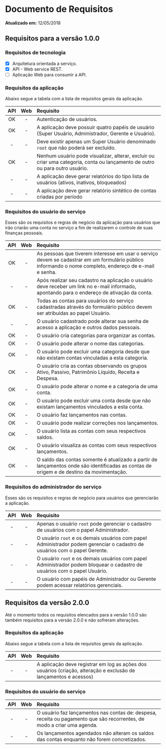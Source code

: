 Documento de Requisitos
=======================

**Atualizado em:** 12/05/2018

Requisitos para a versão 1.0.0
------------------------------

### Requisitos de tecnologia

- [X] Arquitetura orientada a serviço.
- [X] API - Web service REST.
- [ ] Aplicação Web para consumir a API.

### Requisitos da aplicação

Abaixo segue a tabela com a lista de requisitos gerais da aplicação.

| API | Web | Requisito |
|:---:|:---:|:--------- |
| OK  |  -  | Autenticação de usuários. |
| OK  |  -  | A aplicação deve possuir quatro papéis de usuário (Super Usuário, Administrador, Gerente e Usuário). |
|  -  |  -  | Deve existir apenas um Super Usuário denominado `root` que não poderá ser excluído. |
| OK  |  -  | Nenhum usuário pode visualizar, alterar, excluir ou criar uma categoria, conta ou lançamento de outro ou para outro usuário. |
|  -  |  -  | A aplicação deve gerar relatórios do tipo lista de usuários (ativos, inativos, bloqueados) |
|  -  |  -  | A aplicação deve gerar relatório sintético de contas criadas por período |

### Requisitos do usuário do serviço

Esses são os requisitos e regras de negócio da aplicação para usuários que irão criarão uma conta no serviço a fim de realizarem o controle de suas finanças pessoais.

| API | Web | Requisito |
|:---:|:---:|:--------- |
| OK  |  -  | As pessoas que tiverem interesse em usar o serviço devem se cadastrar em um formulário público informando o nome completo, endereço de e-mail e senha. |
|  -  |  -  | Após realizar seu cadastro na aplicação o usuário deve receber um link no e-mail informado, apontando para o endereço de ativação da conta. |
| OK  |  -  | Todas as contas para usuários do serviço cadastradas através do formulário público devem ser atribuídas ao papel Usuário. |
|  -  |  -  | O usuário cadastrado pode alterar sua senha de acesso a aplicação e outros dados pessoais. |
| OK  |  -  | O usuário cria categorias para organizar as contas. |
| OK  |  -  | O usuário pode alterar o nome das categorias. |
| OK  |  -  | O usuário pode excluir uma categoria desde que não existam contas vinculadas a esta categoria. |
| OK  |  -  | O usuário cria as contas observando os grupos Ativo, Passivo, Patrimônio Líquido, Receita e Despesa. |
| OK  |  -  | O usuário pode alterar o nome e a categoria de uma conta. |
| OK  |  -  | O usuário pode excluir uma conta desde que não existam lançamentos vinculados a esta conta. |
| OK  |  -  | O usuário faz lançamentos nas contas. |
| OK  |  -  | O usuário pode realizar correções nos lançamentos. |
| OK  |  -  | O usuário lista as contas com seus respectivos saldos. |
| OK  |  -  | O usuário visualiza as contas com seus respectivos lançamentos. |
| OK  |  -  | O saldo das contas somente é atualizado a partir de lançamentos onde são identificadas as contas de origem e de destino da movimentação. |

### Requisitos do administrador do serviço

Esses são os requisitos e regras de negócio para usuários que gerenciarão a aplicação.

| API | Web | Requisito |
|:---:|:---:|:--------- |
|  -  |  -  | Apenas o usuário `root` pode gerenciar o cadastro de usuários com o papel Administrador. |
|  -  |  -  | O usuário `root` e os demais usuários com papel Administrador podem gerenciar o cadastro de usuários com o papel Gerente. |
|  -  |  -  | O usuário `root` e os demais usuários com papel Administrador podem bloquear o cadastro de usuários com o papel Usuário. |
|  -  |  -  | O usuário com papéis de Administrador ou Gerente podem acessar relatórios gerenciais. |

Requisitos da versão 2.0.0
--------------------------

Até o momento todos os requisitos elencados para a versão 1.0.0 são também requisitos para a versão 2.0.0 e não sofreram alterações.

### Requisitos da aplicação

Abaixo segue a tabela com a lista de requisitos gerais da aplicação.

| API | Web | Requisito |
|:---:|:---:|:--------- |
|  -  |  -  | A aplicação deve registrar em log as ações dos usuários (criação, alteração e exclusão de lançamentos e acessos) |

### Requisitos do usuário do serviço

| API | Web | Requisito |
|:---:|:---:|:--------- |
|  -  |  -  | O usuário faz lançamentos nas contas de: despesa, receita ou pagamento que são recorrentes, de modo a criar uma agenda. |
|  -  |  -  | Os lançamentos agendados não alteram os saldos das contas enquanto não forem concretizados. |
